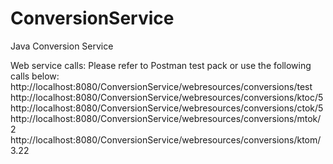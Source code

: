 # ConversionService
Java Conversion Service

Web service calls: Please refer to Postman test pack or use the following calls below:
http://localhost:8080/ConversionService/webresources/conversions/test
http://localhost:8080/ConversionService/webresources/conversions/ktoc/5
http://localhost:8080/ConversionService/webresources/conversions/ctok/5
http://localhost:8080/ConversionService/webresources/conversions/mtok/2
http://localhost:8080/ConversionService/webresources/conversions/ktom/3.22

